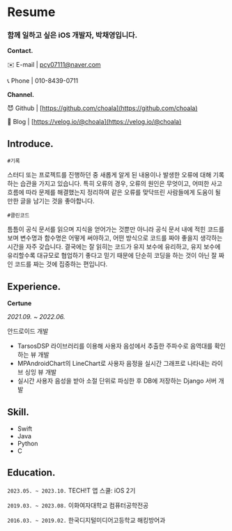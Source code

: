 # Resume

### 함께 일하고 싶은 iOS 개발자, 박채영입니다.

**Contact.**

✉️ E-mail | pcy07111@naver.com

📞 Phone | 010-8439-0711

**Channel.**

😈 Github | [https://github.com/choala](https://github.com/choala)

👻 Blog | [https://velog.io/@choala](https://velog.io/@choala)





## Introduce.

`#기록`

스터디 또는 프로젝트를 진행하던 중 새롭게 알게 된 내용이나 발생한 오류에 대해 기록하는 습관을 가지고 있습니다. 특히 오류의 경우, 오류의 원인은 무엇이고, 어떠한 사고 흐름에 따라 문제를 해결했는지 정리하여 같은 오류를 맞닥뜨린 사람들에게 도움이 될 만한 글을 남기는 것을 좋아합니다.

`#클린코드`

틈틈이 공식 문서를 읽으며 지식을 얻어가는 것뿐만 아니라 공식 문서 내에 적힌 코드를 보며 변수명과 함수명은 어떻게 써야하고, 어떤 방식으로 코드를 짜야 좋을지 생각하는 시간을 자주 갖습니다. 결국에는 잘 읽히는 코드가 유지 보수에 유리하고, 유지 보수에 유리할수록 대규모로 협업하기 좋다고 믿기 때문에 단순히 코딩을 하는 것이 아닌 잘 짜인 코드를 짜는 것에 집중하는 편입니다.



## Experience.

**Certune**

*2021.09. ~ 2022.06.*

안드로이드 개발

- TarsosDSP 라이브러리를 이용해 사용자 음성에서 추출한 주파수로 음역대를 확인하는 뷰 개발
- MPAndroidChart의 LineChart로 사용자 음정을 실시간 그래프로 나타내는 라이브 싱잉 뷰 개발
- 실시간 사용자 음성을 받아 소절 단위로 파싱한 후 DB에 저장하는 Django 서버 개발



## Skill.

- Swift
- Java
- Python
- C



## Education.

`2023.05. ~ 2023.10.` TECH!T 앱 스쿨: iOS 2기

`2019.03. ~ 2023.08.` 이화여자대학교 컴퓨터공학전공

`2016.03. ~ 2019.02.` 한국디지털미디어고등학교 해킹방어과
